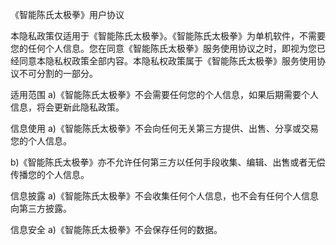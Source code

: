 《智能陈氏太极拳》用户协议

本隐私政策仅适用于《智能陈氏太极拳》。《智能陈氏太极拳》为单机软件，不需要您的任何个人信息。您在同意《智能陈氏太极拳》服务使用协议之时，即视为您已经同意本隐私权政策全部内容。本隐私权政策属于《智能陈氏太极拳》服务使用协议不可分割的一部分。

适用范围
a)《智能陈氏太极拳》不会需要任何您的个人信息，如果后期需要个人信息，将会更新此隐私政策。

信息使用
a)《智能陈氏太极拳》不会向任何无关第三方提供、出售、分享或交易您的个人信息。

b)《智能陈氏太极拳》亦不允许任何第三方以任何手段收集、编辑、出售或者无偿传播您的个人信息。

信息披露
a)《智能陈氏太极拳》不会收集任何个人信息，也不会有任何个人信息向第三方披露。

信息安全
a)《智能陈氏太极拳》不会保存任何的数据。
